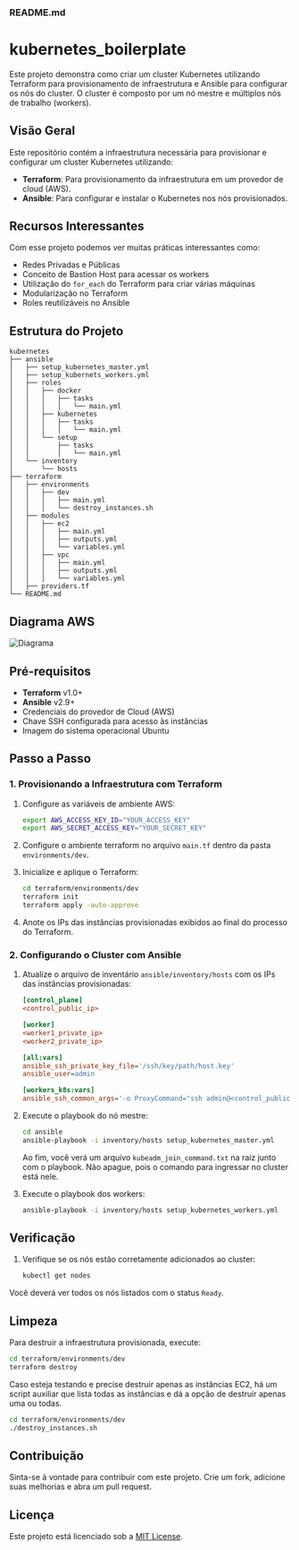 ### README.md

# kubernetes_boilerplate

Este projeto demonstra como criar um cluster Kubernetes utilizando Terraform para provisionamento de infraestrutura e Ansible para configurar os nós do cluster. O cluster é composto por um nó mestre e múltiplos nós de trabalho (workers).

## Visão Geral

Este repositório contém a infraestrutura necessária para provisionar e configurar um cluster Kubernetes utilizando:

- **Terraform**: Para provisionamento da infraestrutura em um provedor de cloud (AWS).
- **Ansible**: Para configurar e instalar o Kubernetes nos nós provisionados.

## Recursos Interessantes

Com esse projeto podemos ver muitas práticas interessantes como:
- Redes Privadas e Públicas
- Conceito de Bastion Host para acessar os workers
- Utilização do `for_each` do Terraform para criar várias máquinas
- Modularização no Terraform
- Roles reutilizáveis no Ansible

## Estrutura do Projeto

```
kubernetes
├── ansible
│   ├── setup_kubernetes_master.yml
│   ├── setup_kubernets_workers.yml
│   ├── roles
│   │   ├── docker
│   │   │   ├── tasks
│   │   │   │   └── main.yml
│   │   ├── kubernetes
│   │   │   ├── tasks
│   │   │   │   └── main.yml
│   │   └── setup
│   │       ├── tasks
│   │       │   └── main.yml
│   └── inventory
│       └── hosts
├── terraform
│   ├── environments
│   │   ├── dev
│   │   │   ├── main.yml
│   │   │   └── destroy_instances.sh
│   ├── modules
│   │   ├── ec2
│   │   │   ├── main.yml
│   │   │   ├── outputs.yml
│   │   │   └── variables.yml
│   │   ├── vpc
│   │   │   ├── main.yml
│   │   │   ├── outputs.yml
│   │   │   └── variables.yml
│   ├── providers.tf
└── README.md
```

## Diagrama AWS
![Diagrama](https://diagrams.helpful.dev/d/d:BtRzirvC)

## Pré-requisitos

- **Terraform** v1.0+
- **Ansible** v2.9+
- Credenciais do provedor de Cloud (AWS)
- Chave SSH configurada para acesso às instâncias
- Imagem do sistema operacional Ubuntu

## Passo a Passo

### 1. Provisionando a Infraestrutura com Terraform

1. Configure as variáveis de ambiente AWS:
    ```bash
    export AWS_ACCESS_KEY_ID="YOUR_ACCESS_KEY"
    export AWS_SECRET_ACCESS_KEY="YOUR_SECRET_KEY"
    ```

2. Configure o ambiente terraform no arquivo `main.tf` dentro da pasta `environments/dev`.

3. Inicialize e aplique o Terraform:
    ```bash
    cd terraform/environments/dev
    terraform init
    terraform apply -auto-approve
    ```


4. Anote os IPs das instâncias provisionadas exibidos ao final do processo do Terraform.

### 2. Configurando o Cluster com Ansible

1. Atualize o arquivo de inventário `ansible/inventory/hosts` com os IPs das instâncias provisionadas:
    ```ini
    [control_plane]
    <control_public_ip>

    [worker]
    <worker1_private_ip>
    <worker2_private_ip>

    [all:vars]
    ansible_ssh_private_key_file='/ssh/key/path/host.key'
    ansible_user=admin
    
    [workers_k8s:vars]
    ansible_ssh_common_args='-o ProxyCommand="ssh admin@<control_public_ip> -i /ssh/key/path/host.key -W %h:%p"'
    ```

2. Execute o playbook do nó mestre:
    ```bash
    cd ansible
    ansible-playbook -i inventory/hosts setup_kubernetes_master.yml
    ```
    Ao fim, você verá um arquivo `kubeadm_join_command.txt` na raiz junto com o playbook. Não apague, pois o comando para ingressar no cluster está nele.

3. Execute o playbook dos workers:
    ```bash
    ansible-playbook -i inventory/hosts setup_kubernetes_workers.yml
    ```

## Verificação

1. Verifique se os nós estão corretamente adicionados ao cluster:
    ```bash
    kubectl get nodes
    ```

Você deverá ver todos os nós listados com o status `Ready`.

## Limpeza

Para destruir a infraestrutura provisionada, execute:
```bash
cd terraform/environments/dev
terraform destroy
```

Caso esteja testando e precise destruir apenas as instâncias EC2, há um script auxiliar que lista todas as instâncias e dá a opção de destruir apenas uma ou todas.
```bash
cd terraform/environments/dev
./destroy_instances.sh
```

## Contribuição

Sinta-se à vontade para contribuir com este projeto. Crie um fork, adicione suas melhorias e abra um pull request.

## Licença

Este projeto está licenciado sob a [MIT License](LICENSE).